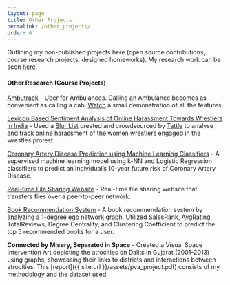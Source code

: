 ```yaml
---
layout: page
title: Other Projects
permalink: /other_projects/
order: 6
---
```


Outlining my non-published projects here (open source contributions, course research projects, designed homeworks). My research work can be seen [here](/research/).

<style>
    .custom-container {
        display: flex;
        align-items: center;
    }

    .gif-container {
        flex: 0.5;
        padding: 2px;
    }

    .gif-image {
        max-width: 100%;
        max-height: 80px; /* Adjust height as needed */
    }

    .text-container {
        flex: 2;
        padding: 3px;
        text-align: left;
        /* margin-left: -100px; */
    }
</style>

#### **Other Research (Course Projects)**

[Ambutrack](https://github.com/aatmanvaidya/Ambutrack) - Uber for Ambulances. Calling an Ambulance becomes as convenient as calling a cab. [Watch](https://youtu.be/hF9HngKUZdo) a small demonstration of all the features.

[Lexicon Based Sentiment Analysis of Online Harassment Towards Wrestlers in India](https://github.com/aatmanvaidya/Sentiment-Analysis-of-Online-Harassment-Towards-Women-Wrestlers) - Used a [Slur List](https://github.com/tattle-made/Uli/blob/main/browser-extension/plugin/scripts/slur-list.txt) created and crowdsourced by [Tattle](https://tattle.co.in/) to analyse and track online harassment of the women wrestlers engaged in the wrestles protest. 

[Coronary Artery Disease Prediction using Machine Learning Classifiers](https://github.com/aatmanvaidya/CSE523-Machine-Learning-2022-Abraca-data) - A supervised machine learning model using k-NN and Logistic Regression classifiers to predict an individual’s 10-year future risk of Coronary Artery Disease. 

[Real-time File Sharing Website](https://github.com/aatmanvaidya/File-Sharing-P2P-in-Node.js) -  Real-time file sharing website that transfers files over a peer-to-peer network.

[Book Recommendation System](https://github.com/aatmanvaidya/Amazon-Co-purchase-Book-Recommendation-System) - A book recommendation system by analyzing a 1-degree ego network graph. Utilized SalesRank, AvgRating, TotalReviews, Degree Centrality, and Clustering Coefficient to predict the top 5 recommended books for a user.

**Connected by Misery, Separated in Space** - Created a Visual Space Intervention Art depicting the atrocities on Dalits in Gujarat (2001-2013) using graphs, showcasing their links to districts and interactions between atrocities. This [report]({{ site.url }}/assets/pva_project.pdf) consists of my methodology and the dataset used.
 

<!-- <div class="custom-container">
    <div class="gif-container">
        <img class="gif-image" src="https://media.giphy.com/media/tkApIfibjeWt1ufWwj/giphy.gif" alt="GIF" />
    </div>
    <div class="text-container">
        Your centered text goes here.
    </div>
</div> -->
